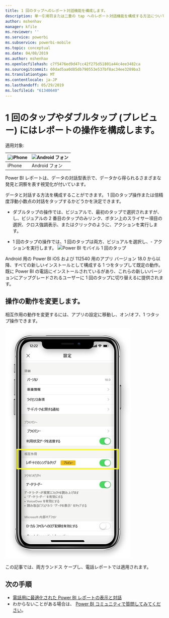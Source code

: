 ```yaml
---
title: 1 回のタップへのレポート対話機能を構成します。
description: 単一引用符または二重の tap へのレポート対話機能を構成する方法について説明します。
author: mshenhav
manager: kfile
ms.reviewer: ''
ms.service: powerbi
ms.subservice: powerbi-mobile
ms.topic: conceptual
ms.date: 04/08/2019
ms.author: mshenhav
ms.openlocfilehash: c7f5476ed9d47cc42f275d51801a44c4ee3482ca
ms.sourcegitcommit: 60dad5aa0d85db790553e537bf8ac34ee3289ba3
ms.translationtype: MT
ms.contentlocale: ja-JP
ms.lasthandoff: 05/29/2019
ms.locfileid: "61340640"
---
```

# <a name="configure-report-interaction-to-single-tap-or-double-tap-preview"></a>1 回のタップやダブルタップ (プレビュー) にはレポートの操作を構成します。
適用対象:

| ![iPhone](././media/mobile-reports-in-the-mobile-apps/ios-logo-40-px.png) | ![Android フォン](././media/mobile-reports-in-the-mobile-apps/android-logo-40-px.png) | 
|:--- |:--- |
| iPhone |Android フォン |

Power BI レポートは、データの対話型表示で、データから得られるさまざまな発見と洞察を表す視覚化が付いています。

データと対話する方法を構成することができます。 1 回のタップ操作または倍精度浮動小数点の対話をタップするかどうかを決定できます。

* ダブルタップの操作では、ビジュアルで、最初のタップで選択されますが、し、ビジュアルの 2 番目のタップのみリンク、ボタン上のスライサー項目の選択、クロス強調表示、またはクリックのように、アクションを実行します。

* 1 回のタップの操作では、1 回のタップは両方、ビジュアルを選択し、- アクションを実行します。
![Power BI モバイル 1 回のタップ](./media/mobile-app-single-tap/single-tap-2.gif)


Android 用の Power BI iOS および 112540 用のアプリ バージョン 18.0 から以降、すべての新しいインストールとして構成する 1 つをタップして既定の動作。
既に Power BI の電話にインストールされているがあり、これらの新しいバージョンにアップグレードされるユーザーに 1 回のタップに切り替えるに提供されます。

## <a name="change-interaction-behavior"></a>操作の動作を変更します。

相互作用の動作を変更するには、アプリの設定に移動し、オン/オフ、1 つタップ操作できます。

![Power BI モバイル レポートの相互作用を変更します。](./media/mobile-app-single-tap/configure-single-tap.png)

この記事では、両方ランドス ケープし、電話レポートでは適用されます。

## <a name="next-steps"></a>次の手順
* [電話用に最適化された Power BI レポートの表示と対話](mobile-apps-view-phone-report.md)
* わからないことがある場合は、 [Power BI コミュニティで質問してみてください](http://community.powerbi.com/)。

